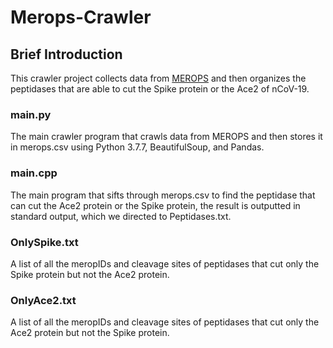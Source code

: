 # Merops-Crawler

## Brief Introduction

This crawler project collects data from [MEROPS](https://www.ebi.ac.uk/merops/index.shtml) and then organizes the peptidases that are able to cut the Spike protein or the Ace2 of nCoV-19.

### main.py

The main crawler program that crawls data from MEROPS and then stores it in merops.csv using Python 3.7.7, BeautifulSoup, and Pandas.

### main.cpp

The main program that sifts through merops.csv to find the peptidase that can cut the Ace2 protein or the Spike protein, the result is outputted in standard output, which we directed to Peptidases.txt.

### OnlySpike.txt

A list of all the meropIDs and cleavage sites of peptidases that cut only the Spike protein but not the Ace2 protein.

### OnlyAce2.txt

A list of all the meropIDs and cleavage sites of peptidases that cut only the Ace2 protein but not the Spike protein.

